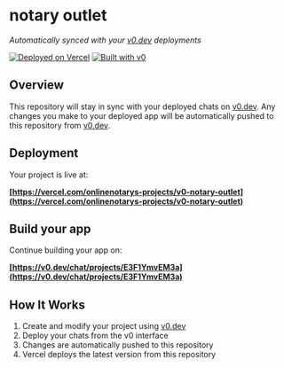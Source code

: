 # notary outlet

*Automatically synced with your [v0.dev](https://v0.dev) deployments*

[![Deployed on Vercel](https://img.shields.io/badge/Deployed%20on-Vercel-black?style=for-the-badge&logo=vercel)](https://vercel.com/onlinenotarys-projects/v0-notary-outlet)
[![Built with v0](https://img.shields.io/badge/Built%20with-v0.dev-black?style=for-the-badge)](https://v0.dev/chat/projects/E3F1YmvEM3a)

## Overview

This repository will stay in sync with your deployed chats on [v0.dev](https://v0.dev).
Any changes you make to your deployed app will be automatically pushed to this repository from [v0.dev](https://v0.dev).

## Deployment

Your project is live at:

**[https://vercel.com/onlinenotarys-projects/v0-notary-outlet](https://vercel.com/onlinenotarys-projects/v0-notary-outlet)**

## Build your app

Continue building your app on:

**[https://v0.dev/chat/projects/E3F1YmvEM3a](https://v0.dev/chat/projects/E3F1YmvEM3a)**

## How It Works

1. Create and modify your project using [v0.dev](https://v0.dev)
2. Deploy your chats from the v0 interface
3. Changes are automatically pushed to this repository
4. Vercel deploys the latest version from this repository